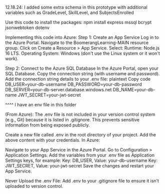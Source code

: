 12.18.24: I added some extra schema in this prototype with additional variables such as GradeLevel, SkillLevel, and SubjectsEnrolled

Use this code to install the packages: npm install express mssql bcrypt jsonwebtoken dotenv





Implementing this code into Azure:
Step 1: Create an App Service
Log in to the Azure Portal.
Navigate to the BoomerangLearning-MAIN resource group.
Click on Create a Resource > App Service.
Select:
Runtime: Node.js 16 LTS.
Operating System: Windows (don't use the Linux system or it won't work).

Step 2: Connect to the Azure SQL Database
In the Azure Portal, open your SQL Database.
Copy the connection string (with username and password).
Add the connection string details to your .env file:
plaintext
Copy code
DB_USER=your-db-username
DB_PASSWORD=your-db-password
DB_SERVER=your-db-server.database.windows.net
DB_NAME=your-db-name
JWT_SECRET=your-jwt-secret

^^^^
I have an env file in this folder



(From Azure): 
The .env file is not included in your version control system (e.g., Git) because it is listed in .gitignore. This prevents sensitive information from being exposed publicly.

Create a new file called .env in the root directory of your project.
Add the above content with your credentials.
In Azure:

Navigate to your App Service in the Azure Portal.
Go to Configuration > Application Settings.
Add the variables from your .env file as Application Settings keys, for example:
Key: DB_USER, Value: your-db-username
Key: JWT_SECRET, Value: your-jwt-secret
Save the changes and restart your App Service.

Never Upload the .env File: Add .env to your .gitignore file to ensure it isn’t uploaded to version control.